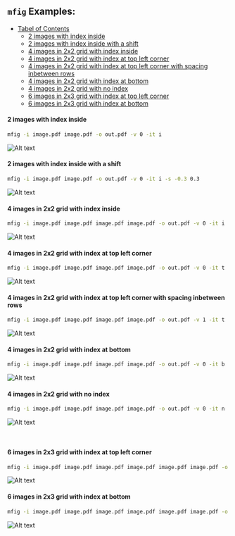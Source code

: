 
## `mfig` Examples:

- [Tabel of Contents](#mfig-examples)
    - [2 images with index inside](#2-images-with-index-inside)
    - [2 images with index inside with a shift](#2-images-with-index-inside-with-a-shift)
    - [4 images in 2x2 grid with index inside](#4-images-in-2x2-grid-with-index-inside)
    - [4 images in 2x2 grid with index at top left corner](#4-images-in-2x2-grid-with-index-at-top-left-corner)
    - [4 images in 2x2 grid with index at top left corner with spacing inbetween rows](#4-images-in-2x2-grid-with-index-at-top-left-corner-with-spacing-inbetween-rows)
    - [4 images in 2x2 grid with index at bottom](#4-images-in-2x2-grid-with-index-at-bottom)
    - [4 images in 2x2 grid with no index](#4-images-in-2x2-grid-with-no-index)
    - [6 images in 2x3 grid with index at top left corner](#6-images-in-2x3-grid-with-index-at-top-left-corner)
    - [6 images in 2x3 grid with index at bottom](#6-images-in-2x3-grid-with-index-at-bottom)



#### 2 images with index inside
```bash
mfig -i image.pdf image.pdf -o out.pdf -v 0 -it i
```
![Alt text](images/out1-1.jpg)
&nbsp;

#### 2 images with index inside with a shift
```bash
mfig -i image.pdf image.pdf -o out.pdf -v 0 -it i -s -0.3 0.3
```
![Alt text](images/out2-1.jpg)
&nbsp;


#### 4 images in 2x2 grid with index inside
```bash
mfig -i image.pdf image.pdf image.pdf image.pdf -o out.pdf -v 0 -it i
```
![Alt text](images/out3-1.jpg)
&nbsp;


#### 4 images in 2x2 grid with index at top left corner
```bash
mfig -i image.pdf image.pdf image.pdf image.pdf -o out.pdf -v 0 -it t
```
![Alt text](images/out4-1.jpg)
&nbsp;


#### 4 images in 2x2 grid with index at top left corner with spacing inbetween rows
```bash
mfig -i image.pdf image.pdf image.pdf image.pdf -o out.pdf -v 1 -it t
```
![Alt text](images/out10-1.jpg)
&nbsp;


#### 4 images in 2x2 grid with index at bottom
```bash
mfig -i image.pdf image.pdf image.pdf image.pdf -o out.pdf -v 0 -it b
```
![Alt text](images/out5-1.jpg)
&nbsp;


#### 4 images in 2x2 grid with no index
```bash
mfig -i image.pdf image.pdf image.pdf image.pdf -o out.pdf -v 0 -it n
```
![Alt text](images/out6-1.jpg)

&nbsp;

#### 6 images in 2x3 grid with index at top left corner
```bash
mfig -i image.pdf image.pdf image.pdf image.pdf image.pdf image.pdf -o out.pdf -pr 3 -w 0.27 -v 0 -it t -v 1
```
![Alt text](images/out7-1.jpg)
&nbsp;


#### 6 images in 2x3 grid with index at bottom

```bash
mfig -i image.pdf image.pdf image.pdf image.pdf image.pdf image.pdf -o out.pdf -pr 3 -w 0.32 -v 0 -it b
```
![Alt text](images/out8-1.jpg)
&nbsp;